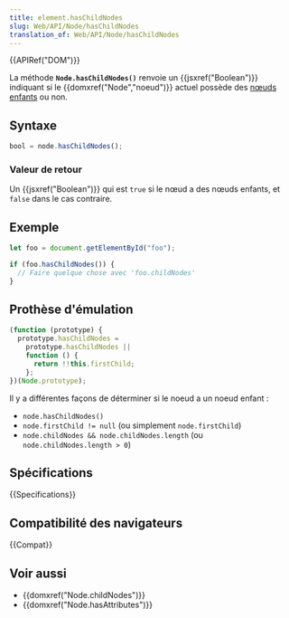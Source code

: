 ```yaml
---
title: element.hasChildNodes
slug: Web/API/Node/hasChildNodes
translation_of: Web/API/Node/hasChildNodes
---
```


{{APIRef("DOM")}}

La méthode **`Node.hasChildNodes()`** renvoie un {{jsxref("Boolean")}} indiquant si le {{domxref("Node","noeud")}} actuel possède des [nœuds enfants](/fr/docs/Web/API/Node/childNodes) ou non.

## Syntaxe

```js
bool = node.hasChildNodes();
```

### Valeur de retour

Un {{jsxref("Boolean")}} qui est `true` si le nœud a des nœuds enfants, et `false` dans le cas contraire.

## Exemple

```js
let foo = document.getElementById("foo");

if (foo.hasChildNodes()) {
  // Faire quelque chose avec 'foo.childNodes'
}
```

## Prothèse d'émulation

```js
(function (prototype) {
  prototype.hasChildNodes =
    prototype.hasChildNodes ||
    function () {
      return !!this.firstChild;
    };
})(Node.prototype);
```

Il y a différentes façons de déterminer si le noeud a un noeud enfant :

- `node.hasChildNodes()`
- `node.firstChild != null` (ou simplement `node.firstChild`)
- `node.childNodes && node.childNodes.length` (ou `node.childNodes.length > 0`)

## Spécifications

{{Specifications}}

## Compatibilité des navigateurs

{{Compat}}

## Voir aussi

- {{domxref("Node.childNodes")}}
- {{domxref("Node.hasAttributes")}}
